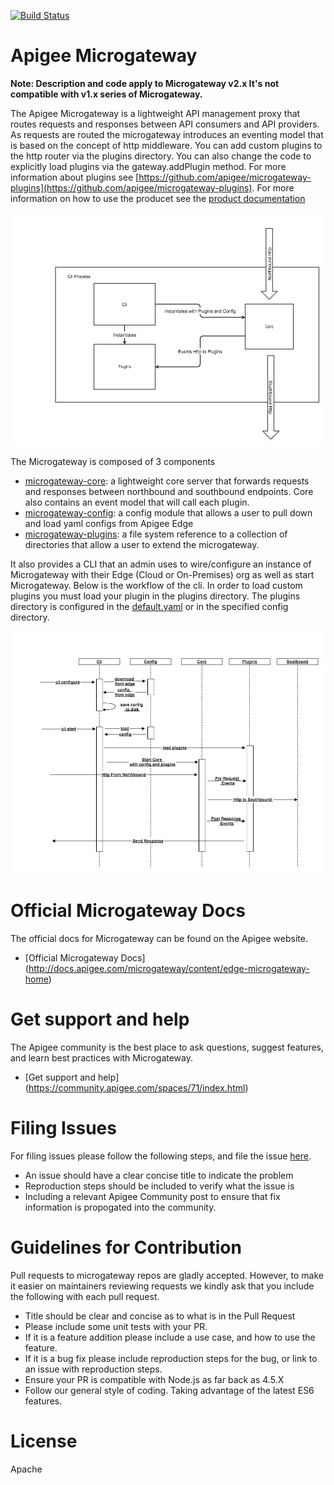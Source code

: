 [![Build Status](https://travis-ci.org/apigee-internal/microgateway.svg?branch=master)](https://travis-ci.org/apigee-internal/microgateway)

# Apigee Microgateway 

**Note: Description and code apply to Microgateway v2.x It's not compatible with v1.x series of Microgateway.**

The Apigee Microgateway is a lightweight API management proxy that routes requests and responses between  API consumers and API providers. As  requests are routed the microgateway introduces an eventing model that is based on the concept of http middleware.  You can add custom plugins to the http router via the plugins directory.  You can also change the code to explicitly load plugins via the gateway.addPlugin method.  For more information about plugins see [https://github.com/apigee/microgateway-plugins](https://github.com/apigee/microgateway-plugins).
For more information on how to use the producet see the [product documentation](http://docs.apigee.com/microgateway/content/edge-microgateway-home)

![microgateway](microgateway.png)



The Microgateway is composed of 3 components

* [microgateway-core](https://github.com/apigee/microgateway-core): a lightweight core server that forwards requests and responses between northbound and southbound endpoints.  Core also contains an event model that will call each plugin.    
* [microgateway-config](https://github.com/apigee/microgateway-config): a config module that allows a user to pull down and load yaml configs from Apigee Edge
* [microgateway-plugins](https://github.com/apigee/microgateway-plugins): a file system reference to a collection of directories that allow a user to extend the microgateway.  

It also provides a CLI that an admin uses to wire/configure an instance of Microgateway with their Edge (Cloud or On-Premises) org as well as start Microgateway. Below is the workflow of the cli.  In order to load custom plugins you must load your plugin in the plugins directory.  The plugins directory is configured in the [default.yaml](config/default.yaml) or in the specified config directory.


![micro-flow](micro-flow.png)

# Official Microgateway Docs

The official docs for Microgateway can be found on the Apigee website.

 * [Official Microgateway Docs] (http://docs.apigee.com/microgateway/content/edge-microgateway-home)

# Get support and help

The Apigee community is the best place to ask questions, suggest features, and learn best practices with Microgateway.

 * [Get support and help] (https://community.apigee.com/spaces/71/index.html)

# Filing Issues

For filing issues please follow the following steps, and file the issue [here](https://github.com/apigee-internal/microgateway/issues).

* An issue should have a clear concise title to indicate the problem
* Reproduction steps should be included to verify what the issue is
* Including a relevant Apigee Community post to ensure that fix information is propogated into the community.



# Guidelines for Contribution

Pull requests to microgateway repos are gladly accepted. However, to make it easier on maintainers reviewing requests we kindly ask that
you include the following with each pull request.

* Title should be clear and concise as to what is in the Pull Request
* Please include some unit tests with your PR.
* If it is a feature addition please include a use case, and how to use the feature.
* If it is a bug fix please include reproduction steps for the bug, or link to an issue with reproduction steps.
* Ensure your PR is compatible with Node.js as far back as 4.5.X
* Follow our general style of coding. Taking advantage of the latest ES6 features.

# License

Apache
